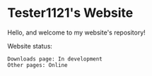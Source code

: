 # Tester1121's Website

Hello, and welcome to my website's repository!

Website status: 
```
Downloads page: In development
Other pages: Online
```
